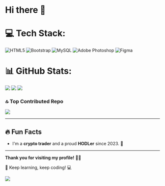 # Hi there 👋

<!--

Here are some ideas to get you started:

- 🔭 I’m currently working on ...
- 🌱 I’m currently learning android studio with kotlin programming language
- 👯 I’m looking to collaborate on ...
- 🤔 I’m looking for help with ...
- 💬 Ask me about ...
- 📫 How to reach me: ...
- 😄 Pronouns: ...
- ⚡ Fun fact: ...
-->

# 💻 Tech Stack:

![HTML5](https://img.shields.io/badge/html5-%23E34F26.svg?style=for-the-badge&logo=html5&logoColor=white) ![Bootstrap](https://img.shields.io/badge/bootstrap-%238511FA.svg?style=for-the-badge&logo=bootstrap&logoColor=white) ![MySQL](https://img.shields.io/badge/mysql-%2300000f.svg?style=for-the-badge&logo=mysql&logoColor=white) ![Adobe Photoshop](https://img.shields.io/badge/adobe%20photoshop-%2331A8FF.svg?style=for-the-badge&logo=adobe%20photoshop&logoColor=white) ![Figma](https://img.shields.io/badge/figma-%23F24E1E.svg?style=for-the-badge&logo=figma&logoColor=white)

# 📊 GitHub Stats:

![](https://github-readme-stats.vercel.app/api?username=fidataufiq&theme=dark&hide_border=false&include_all_commits=true&count_private=false)
![](https://github-readme-streak-stats.herokuapp.com/?user=fidataufiq&theme=dark&hide_border=false)
![](https://github-readme-stats.vercel.app/api/top-langs/?username=fidataufiq&theme=dark&hide_border=false&include_all_commits=true&count_private=false&layout=compact)

### 🔝 Top Contributed Repo

![](https://github-contributor-stats.vercel.app/api?username=fidataufiq&limit=5&theme=dark&combine_all_yearly_contributions=true)

---

## 🔥 Fun Facts
- I'm a **crypto trader** and a proud **HODLer** since 2023. 🚀

---

**Thank you for visiting my profile!** 🙏🏻

🚀 Keep learning, keep coding! 💻

[![](https://visitcount.itsvg.in/api?id=fidataufiq&icon=2&color=1)](https://visitcount.itsvg.in)

<!-- Proudly created with GPRM ( https://gprm.itsvg.in ) -->
